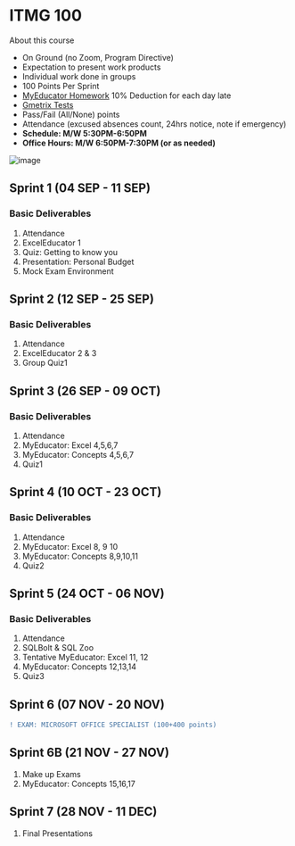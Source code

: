 # ITMG 100

About this course
- On Ground (no Zoom, Program Directive)
- Expectation to present work products
- Individual work done in groups
- 100 Points Per Sprint
- [MyEducator Homework](https://app.myeducator.com/) 10% Deduction for each day late
- [Gmetrix Tests](https://www.gmetrix.net/Login.aspx)
- Pass/Fail (All/None) points
- Attendance (excused absences count, 24hrs notice, note if emergency) 
- **Schedule: M/W 5:30PM-6:50PM**
- **Office Hours: M/W 6:50PM-7:30PM (or as needed)**

![image](https://github.com/user-attachments/assets/da5d9805-4f2f-467b-86cb-4a1fdc067960)


## Sprint 1 (04 SEP - 11 SEP)

### Basic Deliverables
1. Attendance
2. ExcelEducator 1 
3. Quiz: Getting to know you
4. Presentation: Personal Budget
5. Mock Exam Environment


## Sprint 2 (12 SEP - 25 SEP)

### Basic Deliverables
1. Attendance
2. ExcelEducator 2 & 3
3. Group Quiz1

## Sprint 3 (26 SEP - 09 OCT)

### Basic Deliverables
1. Attendance
2. MyEducator: Excel 4,5,6,7
3. MyEducator: Concepts 4,5,6,7
4. Quiz1

## Sprint 4 (10 OCT - 23 OCT)

### Basic Deliverables
1. Attendance
2. MyEducator: Excel 8, 9 10
3. MyEducator: Concepts 8,9,10,11
4. Quiz2

## Sprint 5 (24 OCT - 06 NOV)

### Basic Deliverables
1. Attendance
2. SQLBolt & SQL Zoo
3. Tentative MyEducator: Excel 11, 12
4. MyEducator: Concepts 12,13,14
5. Quiz3

## Sprint 6 (07 NOV - 20 NOV)
```diff
! EXAM: MICROSOFT OFFICE SPECIALIST (100+400 points)
```

## Sprint 6B (21 NOV - 27 NOV)
1. Make up Exams
2. MyEducator: Concepts 15,16,17

## Sprint 7 (28 NOV - 11 DEC)
1. Final Presentations
